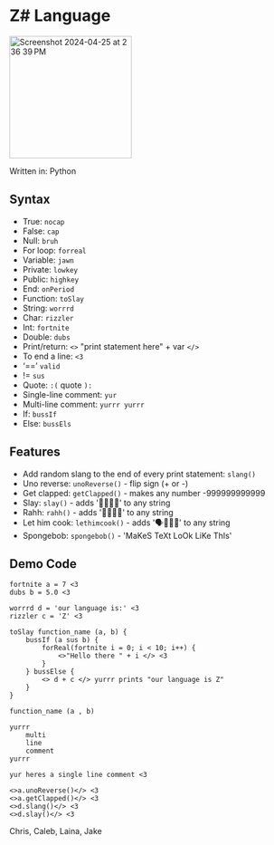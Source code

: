 # Z# Language
<img width="216" alt="Screenshot 2024-04-25 at 2 36 39 PM" src="https://github.com/chris-eelman/programming-language-project/assets/78044530/25ad94a6-d5d5-41b7-ab9c-6b879db2f3ee">


Written in: Python

## Syntax

* True: `nocap`
* False: `cap`
* Null: `bruh`
* For loop: `forreal`
* Variable: `jawn`
* Private: `lowkey`
* Public: `highkey`
* End: `onPeriod`
* Function: `toSlay`
* String: `worrrd`
* Char: `rizzler`
* Int: `fortnite`
* Double: `dubs`
* Print/return: `<>` "print statement here" + var `</>`
* To end a line: `<3`
* ‘==’  `valid`
* != `sus`
* Quote: `:(` quote `):`
* Single-line comment: `yur`
* Multi-line comment: `yurrr yurrr`
* If: `bussIf`
* Else: `bussEls`

## Features

* Add random slang to the end of every print statement: `slang()`
* Uno reverse: `unoReverse()` - flip sign (+ or -)
* Get clapped: `getClapped()` - makes any number -999999999999
* Slay: `slay()` - adds '👑💅💁‍♀️' to any string
* Rahh: `rahh()` - adds '🦅🇺🇸🤠' to any string
* Let him cook: `lethimcook()` - adds '🗣👨‍🍳🍲' to any string
* Spongebob: `spongebob()` - 'MaKeS TeXt LoOk LiKe ThIs'

## Demo Code

```
fortnite a = 7 <3
dubs b = 5.0 <3

worrrd d = 'our language is:' <3
rizzler c = 'Z' <3

toSlay function_name (a, b) {
    bussIf (a sus b) {
        forReal(fortnite i = 0; i < 10; i++) {
            <>"Hello there " + i </> <3
        }
    } bussElse {
        <> d + c </> yurrr prints "our language is Z"
    }
}

function_name (a , b) 

yurrr
    multi
    line
    comment
yurrr

yur heres a single line comment <3

<>a.unoReverse()</> <3
<>a.getClapped()</> <3
<>d.slang()</> <3
<>d.slay()</> <3
```


Chris, Caleb, Laina, Jake
